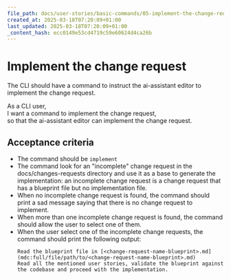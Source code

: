 ```yaml
---
file_path: docs/user-stories/basic-commands/05-implement-the-change-request.md
created_at: 2025-03-18T07:20:09+01:00
last_updated: 2025-03-18T07:20:09+01:00
_content_hash: ecc0149e53cd4719c59e60624d4ca26b
---
```


# Implement the change request
The CLI should have a command to instruct the ai-assistant editor to implement the change request.

As a CLI user,  
I want a command to implement the change request,  
so that the ai-assistant editor can implement the change request.

## Acceptance criteria
- The command should be `implement`
- The command look for an "incomplete" change request in the docs/changes-requests directory and use it as a base to generate the implementation: an incomplete change request is a change request that has a blueprint file but no implementation file.
- When no incomplete change request is found, the command should print a sad message saying that there is no change request to implement.
- When more than one incomplete change request is found, the command should allow the user to select one of them.
- When the user select one of the incomplete change requests, the command should print the following output:
  ```
  Read the blueprint file in [<change-request-name-blueprint>.md](mdc:full/file/path/to/<change-request-name-blueprint>.md)
  Read all the mentioned user stories, validate the blueprint against the codebase and proceed with the implementation.
  ```